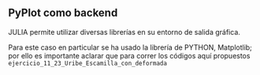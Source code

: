 ## PyPlot como backend

JULIA permite utilizar diversas librerías en su entorno de salida gráfica.

Para este caso en particular se ha usado la librería de PYTHON, Matplotlib; por ello es importante aclarar que para correr los códigos aquí propuestos 
`ejercicio_11_23_Uribe_Escamilla_con_deformada`










